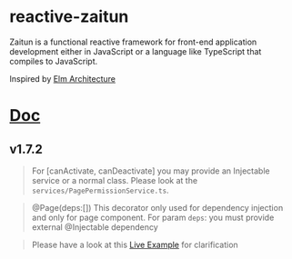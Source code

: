 # reactive-zaitun
Zaitun is a functional reactive framework for front-end application development either in JavaScript or a language like TypeScript that compiles to JavaScript.

Inspired by [Elm Architecture](https://guide.elm-lang.org/architecture/) 

# [Doc](https://github.com/JUkhan/reactive-zaitun/blob/master/README.md)


## v1.7.2 
> For [canActivate, canDeactivate] you may provide an Injectable service or a normal class. Please look at the `services/PagePermissionService.ts`.

> @Page(deps:[]) This decorator only used for dependency injection and only for page component. 
For param `deps`: you must provide external @Injectable dependency 

> Please have a look at this [Live Example](https://stackblitz.com/edit/zaitun-ui) for clarification
